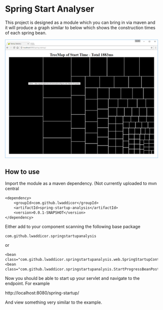 # Spring Start Analyser

This project is designed as a module which you can bring in via maven
and it will produce a graph similar to below which shows the
construction times of each spring bean.

![Example image of it running](./readme-images/example.png)

## How to use

Import the module as a maven dependency. (Not currently uploaded to mvn central

    <dependency>
        <groupId>com.github.lwaddicor</groupId>
        <artifactId>spring-startup-analysis</artifactId>
        <version>0.0.1-SNAPSHOT</version>
    </dependency>

Either add to your component scanning the following base package

    com.github.lwaddicor.springstartupanalysis

 or

    <bean class="com.github.lwaddicor.springstartupanalysis.web.SpringStartupController"/>
    <bean class="com.github.lwaddicor.springstartupanalysis.StartProgressBeanPostProcessor"/>

Now you should be able to start up your servlet and navigate to the endpoint. For example

http://localhost:8080/spring-startup/

And view something very similar to the example.
